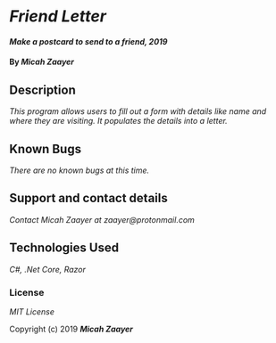 # _Friend Letter_

#### _Make a postcard to send to a friend, 2019_

#### By _**Micah Zaayer**_

## Description

_This program allows users to fill out a form with details like name and where they are visiting. It populates the details into a letter._


## Known Bugs

_There are no known bugs at this time._

## Support and contact details

_Contact Micah Zaayer at zaayer@protonmail.com_

## Technologies Used

_C#, .Net Core, Razor_

### License

*MIT License*

Copyright (c) 2019 **_Micah Zaayer_**
